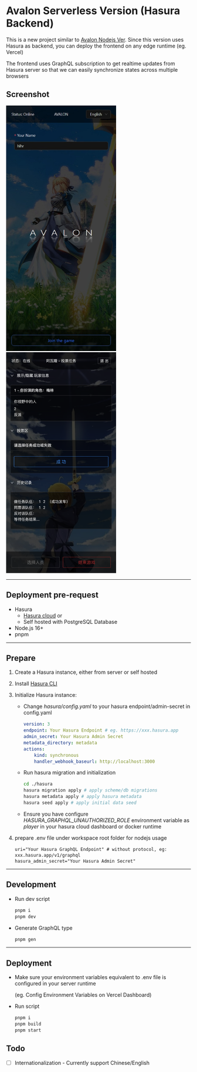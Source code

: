 # Avalon Serverless Version (Hasura Backend)

This is a new project similar to [Avalon Nodejs Ver](https://github.com/hlhr202/avalon-game). Since this version uses Hasura as backend, you can deploy the frontend on any edge runtime (eg. Vercel)

The frontend uses GraphQL subscription to get realtime updates from Hasura server so that we can easily synchronize states across multiple browsers

## Screenshot

<img src="screenshot-login.jpeg" width="300" />

<img src="screenshot.png" width="300" />

---

## Deployment pre-request

-   Hasura
    -   [Hasura cloud](https://cloud.hasura.io/) or
    -   Self hosted with PostgreSQL Database
-   Node.js 16+
-   pnpm

---

## Prepare

1. Create a Hasura instance, either from server or self hosted

2. Install [Hasura CLI](https://hasura.io/docs/latest/hasura-cli/install-hasura-cli/)

3. Initialize Hasura instance:

    - Change _hasura/config.yaml_ to your hasura endpoint/admin-secret in config.yaml

        ```yaml
        version: 3
        endpoint: Your Hasura Endpoint # eg. https://xxx.hasura.app
        admin_secret: Your Hasura Admin Secret
        metadata_directory: metadata
        actions:
            kind: synchronous
            handler_webhook_baseurl: http://localhost:3000
        ```

    - Run hasura migration and initialization

        ```bash
        cd ./hasura
        hasura migration apply # apply scheme/db migrations
        hasura metadata apply # apply hasura metadata
        hasura seed apply # apply initial data seed
        ```

    - Ensure you have configure _HASURA_GRAPHQL_UNAUTHORIZED_ROLE_ environment variable as _player_ in your hasura cloud dashboard or docker runtime

4. prepare .env file under workspace root folder for nodejs usage

    ```properties
    uri="Your Hasura GraphQL Endpoint" # without protocol, eg: xxx.hasura.app/v1/graphql
    hasura_admin_secret="Your Hasura Admin Secret"
    ```

---

## Development

-   Run dev script

    ```bash
    pnpm i
    pnpm dev
    ```

-   Generate GraphQL type

    ```bash
    pnpm gen
    ```

---

## Deployment

-   Make sure your environment variables equivalent to .env file is configured in your server runtime

    (eg. Config Environment Variables on Vercel Dashboard)

-   Run script

    ```bash
    pnpm i
    pnpm build
    pnpm start
    ```

## Todo

-   [ ] Internationalization - Currently support Chinese/English
